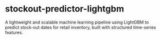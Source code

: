 # stockout-predictor-lightgbm
A lightweight and scalable machine learning pipeline using LightGBM to predict stock-out dates for retail inventory, built with structured time-series features.
